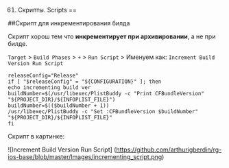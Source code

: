 61. Скрипты. Scripts
==

##Скрипт для инкрементирования билда

Скрипт хорош тем что __инкрементирует при архивировании__, а не при билде.

`Target` > `Build Phases` > `+` > `Run Script` > Именуем как: `Increment Build Version Run Script`

```objc
releaseConfig="Release"
if [ "$releaseConfig" = "${CONFIGURATION}" ]; then
echo incrementing build ver
buildNumber=$(/usr/libexec/PlistBuddy -c "Print CFBundleVersion" "${PROJECT_DIR}/${INFOPLIST_FILE}")
buildNumber=$(($buildNumber + 1))
/usr/libexec/PlistBuddy -c "Set :CFBundleVersion $buildNumber" "${PROJECT_DIR}/${INFOPLIST_FILE}"
fi
```

Скрипт в картинке:

![Increment Build Version Run Script] (https://github.com/arthurigberdin/rg-ios-base/blob/master/Images/incrementing_script.png)





